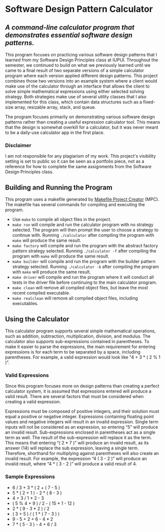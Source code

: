 # **Software Design Pattern Calculator**
## _A command-line calculator program that demonstrates essential software design patterns._

This program focuses on practicing various software design patterns that I learned from my Software Design Principles class at IUPUI. Throughout the semester, we continued to build on what we previously learned until we came to a final result of two separate versions of a simple calculator program where each version applied different design patterns. This project combines those two versions into an example system where a client would make use of the calculator through an interface that allows the client to solve simple mathematical expressions using either selected solving strategy. Both strategies make use of several utility classes that I also implemented for this class, which contain data structures such as a fixed-size array, resizable array, stack, and queue.

The program focuses primarily on demonstrating various software design patterns rather than creating a useful expression calculator tool. This means that the design is somewhat overkill for a calculator, but it was never meant to be a daily-use calculator app in the first place.

### **Disclaimer**
I am not responsible for any plagiarism of my work. This project's visibility setting is set to public so it can be seen as a portfolio piece, not as a reference for how to complete the same assignments from the Software Design Principles class. 

## Building and Running the Program
This program uses a makefile generated by [Makefile Project Creator](https://github.com/DOCGroup/MPC) (MPC). The makefile has several commands for compiling and executing the program.

- Use ```make``` to compile all object files in the project.
- ```make run``` will compile and run the calculator program with no strategy selected. The program will then prompt the user to choose a strategy to continue with. Running ```./calculator``` after compiling the program with ```make``` will produce the same result.
- ```make factory``` will compile and run the program with the abstract factory pattern strategy selected. Running ```./calculator -f``` after compiling the program with ```make``` will produce the same result.
- ```make builder``` will compile and run the program with the builder pattern strategy selected. Running ```./calculator -b``` after compiling the program with ```make``` will produce the same result.
- ```make driver``` will compile and run the program where it will conduct all tests in the driver file before continuing to the main calculator program.
- ```make clean``` will remove all compiled object files, but leave the most recent compiled executable.
- ```make realclean``` will remove all compiled object files, including executables.

## Using the Calculator
This calculator program supports several simple mathematical operations, such as addition, subtraction, multiplication, division, and modulus. The calculator also supports sub-expressions contained in parentheses. To make it easier to parse the expressions, the main requirement for entering expressions is for each term to be separated by a space, including parentheses. For example, a valid expression would look like "4 + 3 * ( 2 % 1 )".

### Valid Expressions
Since this program focuses more on design patterns than creating a perfect calculator system, it is assumed that expressions entered will produce a valid result. There are several factors that must be considered when creating a valid expression.

Expressions must be composed of positive integers, and their solution must equal a positive or negative integer. Expressions containing floating point values and negative integers will result in an invalid expression. Single term inputs will not be considered as an expression, so entering “5” will produce an invalid result. Sub-expressions enclosed in parentheses act as a single term as well. The result of the sub-expression will replace it as the term. This means that entering “( 2 * 7 )” will produce an invalid result, as its answer (14) will replace the sub expression, leaving a single term. Therefore, shorthand for multiplying against parentheses will also create an invalid result. For example, the expression “4 ( 3 - 2 )” will produce an invalid result, where “4 * ( 3 - 2 )” will produce a valid result of 4. 

### Sample Expressions
- 6 / 3 + 3 * ( 2 + ( 7 - 5 )
- 5 * ( 2 + 1 ) - 2 * ( 8 - 3 )
- 4 + 3 / 1 * 2 - 3
- ( 5 % 4 + 9 ) / 2 - ( 15 * 1 - 12 )
- 2 * ( 9 - 3 * 2 ) / 2
- ( 3 + 5 ) / ( 1 * ( 7 - 3 ) )
- 9 - 5 + 2 + 6 - 4 * 2
- 7 * ( 5 - 3 ) - 4 + 6 / 3

